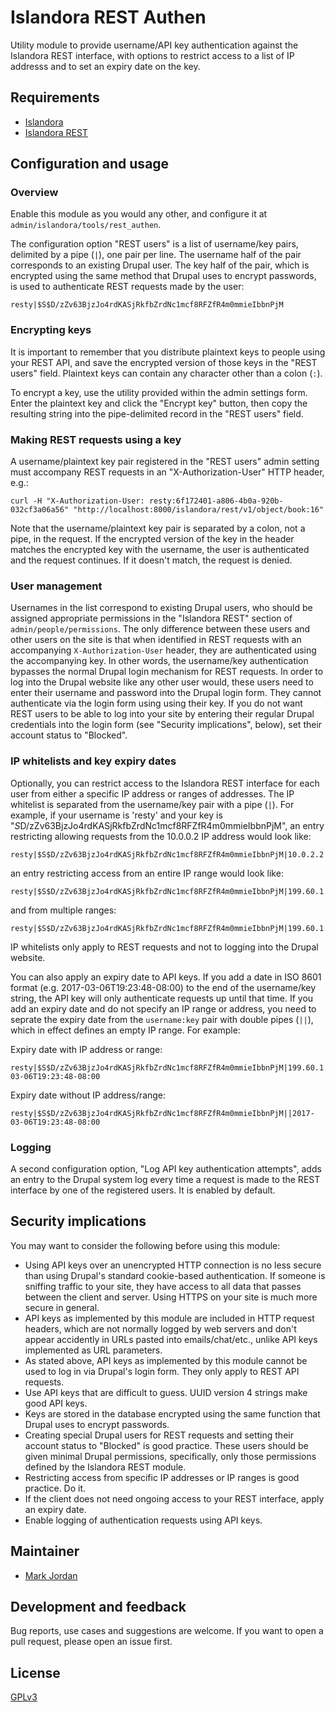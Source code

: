 # Islandora REST Authen

Utility module to provide username/API key authentication against the Islandora REST interface, with options to restrict access to a list of IP addresss and to set an expiry date on the key.

## Requirements

* [Islandora](https://github.com/Islandora/islandora)
* [Islandora REST](https://github.com/discoverygarden/islandora_rest)

## Configuration and usage

### Overview

Enable this module as you would any other, and configure it at `admin/islandora/tools/rest_authen`.

The configuration option "REST users" is a list of username/key pairs, delimited by a pipe (`|`), one pair per line. The username half of the pair corresponds to an existing Drupal user. The key half of the pair, which is encrypted using the same method that Drupal uses to encrypt passwords, is used to authenticate REST requests made by the user:

```
resty|$S$D/zZv63BjzJo4rdKASjRkfbZrdNc1mcf8RFZfR4m0mmieIbbnPjM
```

### Encrypting keys

It is important to remember that you distribute plaintext keys to people using your REST API, and save the encrypted version of those keys in the "REST users" field. Plaintext keys can contain any character other than a colon (`:`).

To encrypt a key, use the utility provided within the admin settings form. Enter the plaintext key and click the "Encrypt key" button, then copy the resulting string into the pipe-delimited record in the "REST users" field.

### Making REST requests using a key

A username/plaintext key pair registered in the "REST users" admin setting must accompany REST requests in an "X-Authorization-User" HTTP header, e.g.:

`curl -H "X-Authorization-User: resty:6f172401-a806-4b0a-920b-032cf3a06a56" "http://localhost:8000/islandora/rest/v1/object/book:16"`

Note that the username/plaintext key pair is separated by a colon, not a pipe, in the request. If the encrypted version of the key in the header matches the encrypted key with the username, the user is authenticated and the request continues. If it doesn't match, the request is denied.

### User management

Usernames in the list correspond to existing Drupal users, who should be assigned appropriate permissions in the "Islandora REST" section of `admin/people/permissions`. The only difference between these users and other users on the site is that when identified in REST requests with an accompanying `X-Authorization-User` header, they are authenticated using the accompanying key. In other words, the username/key authentication bypasses the normal Drupal login mechanism for REST requests. In order to log into the Drupal website like any other user would, these users need to enter their username and password into the Drupal login form. They cannot authenticate via the login form using using their key. If you do not want REST users to be able to log into your site by entering their regular Drupal credentials into the login form (see "Security implications", below), set their account status to "Blocked".

### IP whitelists and key expiry dates

Optionally, you can restrict access to the Islandora REST interface for each user from either a specific IP address or ranges of addresses. The IP whitelist is separated from the username/key pair with a pipe (`|`). For example, if your username is 'resty' and your key is "$S$D/zZv63BjzJo4rdKASjRkfbZrdNc1mcf8RFZfR4m0mmieIbbnPjM", an entry restricting allowing requests from the 10.0.0.2 IP address would look like:

```
resty|$S$D/zZv63BjzJo4rdKASjRkfbZrdNc1mcf8RFZfR4m0mmieIbbnPjM|10.0.2.2
```

an entry restricting access from an entire IP range would look like:

```
resty|$S$D/zZv63BjzJo4rdKASjRkfbZrdNc1mcf8RFZfR4m0mmieIbbnPjM|199.60.1.0:199.60.18.255
```

and from multiple ranges:

```
resty|$S$D/zZv63BjzJo4rdKASjRkfbZrdNc1mcf8RFZfR4m0mmieIbbnPjM|199.60.1.0:199.60.18.255,142.58.224.0:142.58.255.255
```

IP whitelists only apply to REST requests and not to logging into the Drupal website.

You can also apply an expiry date to API keys. If you add a date in ISO 8601 format (e.g. 2017-03-06T19:23:48-08:00) to the end of the username/key string, the API key will only authenticate requests up until that time. If you add an expiry date and do not specify an IP range or address, you need to seprate the expiry date from the `username:key` pair with double pipes (`||`), which in effect defines an empty IP range. For example:

Expiry date with IP address or range:

```
resty|$S$D/zZv63BjzJo4rdKASjRkfbZrdNc1mcf8RFZfR4m0mmieIbbnPjM|199.60.1.0:199.60.18.255|2017-03-06T19:23:48-08:00
```

Expiry date without IP address/range:

```
resty|$S$D/zZv63BjzJo4rdKASjRkfbZrdNc1mcf8RFZfR4m0mmieIbbnPjM||2017-03-06T19:23:48-08:00
```

### Logging

A second configuration option, "Log API key authentication attempts", adds an entry to the Drupal system log every time a request is made to the REST interface by one of the registered users. It is enabled by default.

## Security implications

You may want to consider the following before using this module:

* Using API keys over an unencrypted HTTP connection is no less secure than using Drupal's standard cookie-based authentication. If someone is sniffing traffic to your site, they have access to all data that passes between the client and server. Using HTTPS on your site is much more secure in general.
* API keys as implemented by this module are included in HTTP request headers, which are not normally logged by web servers and don't appear accidently in URLs pasted into emails/chat/etc., unlike API keys implemented as URL parameters.
* As stated above, API keys as implemented by this module cannot be used to log in via Drupal's login form. They only apply to REST API requests.
* Use API keys that are difficult to guess. UUID version 4 strings make good API keys.
* Keys are stored in the database encrypted using the same function that Drupal uses to encrypt passwords.
* Creating special Drupal users for REST requests and setting their account status to "Blocked" is good practice. These users should be given minimal Drupal permissions, specifically, only those permissions defined by the Islandora REST module.
* Restricting access from specific IP addresses or IP ranges is good practice. Do it.
* If the client does not need ongoing access to your REST interface, apply an expiry date.
* Enable logging of authentication requests using API keys.


## Maintainer

* [Mark Jordan](https://github.com/mjordan)

## Development and feedback

Bug reports, use cases and suggestions are welcome. If you want to open a pull request, please open an issue first.

## License

 [GPLv3](http://www.gnu.org/licenses/gpl-3.0.txt)
